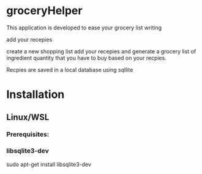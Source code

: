 # groceryHelper

This application is developed to ease your grocery list writing

add your recepies

create a new shopping list add your recepies and generate a grocery list of ingredient quantity that you have
to buy based on your recpies.

Recpies are saved in a local database using sqllite

# Installation

## Linux/WSL

### Prerequisites:

### libsqlite3-dev

sudo apt-get install libsqlite3-dev
